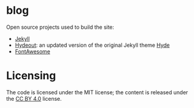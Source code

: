 # blog
Open source projects used to build the site:  
- [Jekyll](https://jekyllrb.com/)
- [Hydeout](https://github.com/fongandrew/hydeout): an updated version of the original Jekyll theme [Hyde](https://github.com/poole/hyde)
- [FontAwesome](https://fontawesome.com/?from=io)

# Licensing
 The code is licensed under the MIT license; the content is released under the [CC BY 4.0](https://creativecommons.org/licenses/by/4.0/) license.
